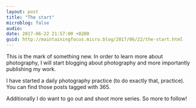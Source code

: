 ```yaml
---
layout: post
title: "The start"
microblog: false
audio: 
date: 2017-06-22 21:57:00 +0200
guid: http://maintainingfocus.micro.blog/2017/06/22/the-start.html
---
```

<div class="kg-card-markdown">

This is the mark of something new. In order to learn more about photography, I will start blogging about photography and more importantly publishing my work.

I have started a daily photography practice (to do exactly that, practice). You can find those posts tagged with 365.

Additionally I do want to go out and shoot more series. So more to follow!

</div>
